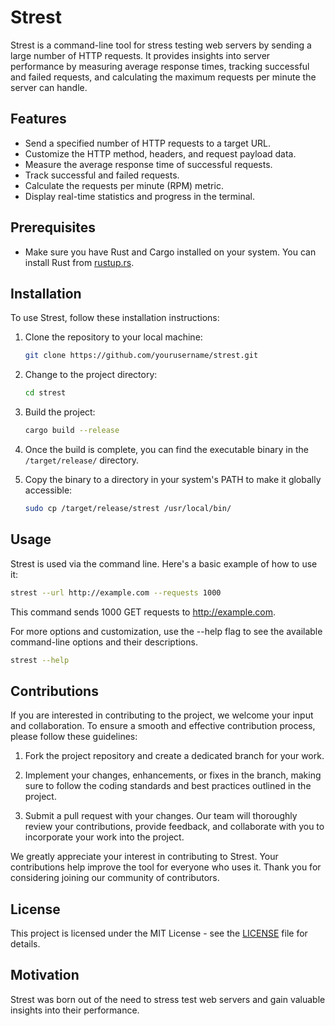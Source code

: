 # Strest

Strest is a command-line tool for stress testing web servers by sending a large number of HTTP requests. It provides insights into server performance by measuring average response times, tracking successful and failed requests, and calculating the maximum requests per minute the server can handle.

## Features

- Send a specified number of HTTP requests to a target URL.
- Customize the HTTP method, headers, and request payload data.
- Measure the average response time of successful requests.
- Track successful and failed requests.
- Calculate the requests per minute (RPM) metric.
- Display real-time statistics and progress in the terminal.

## Prerequisites

- Make sure you have Rust and Cargo installed on your system. You can install Rust from [rustup.rs](https://rustup.rs/).

## Installation

To use Strest, follow these installation instructions:

1. Clone the repository to your local machine:

    ```bash
    git clone https://github.com/yourusername/strest.git
    ```

2. Change to the project directory:

    ```bash
    cd strest
    ```

3. Build the project:

    ```bash
    cargo build --release
    ```

4. Once the build is complete, you can find the executable binary in the `/target/release/` directory.

5. Copy the binary to a directory in your system's PATH to make it globally accessible:

    ```bash
    sudo cp /target/release/strest /usr/local/bin/
    ```

## Usage

Strest is used via the command line. Here's a basic example of how to use it:

```bash
strest --url http://example.com --requests 1000
```

This command sends 1000 GET requests to http://example.com.

For more options and customization, use the --help flag to see the available command-line options and their descriptions.

```bash
strest --help
```

## Contributions

If you are interested in contributing to the project, we welcome your input and collaboration. To ensure a smooth and effective contribution process, please follow these guidelines:

1. Fork the project repository and create a dedicated branch for your work.

2. Implement your changes, enhancements, or fixes in the branch, making sure to follow the coding standards and best practices outlined in the project.

3. Submit a pull request with your changes. Our team will thoroughly review your contributions, provide feedback, and collaborate with you to incorporate your work into the project.

We greatly appreciate your interest in contributing to Strest. Your contributions help improve the tool for everyone who uses it. Thank you for considering joining our community of contributors.

## License

This project is licensed under the MIT License - see the [LICENSE](LICENSE) file for details.

## Motivation 

Strest was born out of the need to stress test web servers and gain valuable insights into their performance.
